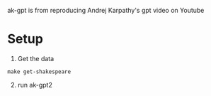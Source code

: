 ak-gpt is from reproducing Andrej Karpathy's gpt video on Youtube

# Setup 

1) Get the data 
```
make get-shakespeare
```

2) run ak-gpt2